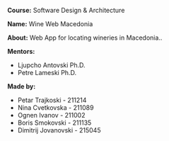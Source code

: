 **Course:** Software Design & Architecture

**Name:** Wine Web Macedonia

**About:** Web App for locating wineries in Macedonia..

**Mentors:** 
- Ljupcho Antovski Ph.D.
- Petre Lameski Ph.D.

**Made by:**
- Petar Trajkoski - 211214  
- Nina Cvetkovska - 211089
- Ognen Ivanov - 211002 
- Boris Smokovski - 211135 
- Dimitrij Jovanovski - 215045
